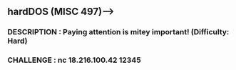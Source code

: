 ## hardDOS (MISC 497)-->
### DESCRIPTION : Paying attention is mitey important! (Difficulty: Hard)
### CHALLENGE   : nc 18.216.100.42 12345   
     
